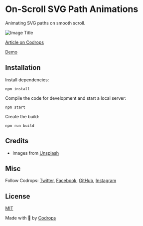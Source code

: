 # On-Scroll SVG Path Animations

Animating SVG paths on smooth scroll.

![Image Title](https://tympanus.net/codrops/wp-content/uploads/2022/06/OnScrollShapeAnimation_feat.jpg)

[Article on Codrops](https://tympanus.net/codrops/?p=63809)

[Demo](https://tympanus.net/Tutorials/OnScrollPathAnimations/)


## Installation

Install dependencies:

```
npm install
```

Compile the code for development and start a local server:

```
npm start
```

Create the build:

```
npm run build
```

## Credits

- Images from [Unsplash](https://unsplash.com/)

## Misc

Follow Codrops: [Twitter](http://www.twitter.com/codrops), [Facebook](http://www.facebook.com/codrops), [GitHub](https://github.com/codrops), [Instagram](https://www.instagram.com/codropsss/)

## License
[MIT](LICENSE)

Made with :blue_heart:  by [Codrops](http://www.codrops.com)





